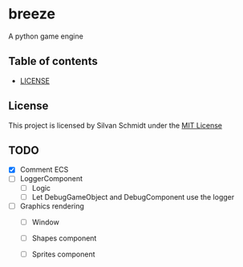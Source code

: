 # breeze

A python game engine

## Table of contents

- [LICENSE](#license)

## License

This project is licensed by Silvan Schmidt under the [MIT License](LICENSE)

## TODO

- [x] Comment ECS
- [ ] LoggerComponent
  - [ ] Logic
  - [ ] Let DebugGameObject and DebugComponent use the logger
- [ ] Graphics rendering
  - [ ] Window
  - [ ] Shapes component
  - [ ] Sprites component

